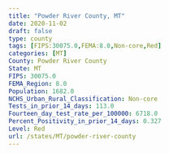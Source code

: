 ```yaml
---
title: "Powder River County, MT"
date: 2020-11-02
draft: false
type: county
tags: [FIPS:30075.0,FEMA:8.0,Non-core,Red]
categories: [MT]
County: Powder River County
State: MT
FIPS: 30075.0
FEMA_Region: 8.0
Population: 1682.0
NCHS_Urban_Rural_Classification: Non-core
Tests_in_prior_14_days: 113.0
Fourteen_day_test_rate_per_100000: 6718.0
Percent_Positivity_in_prior_14_days: 0.327
Level: Red
url: /states/MT/powder-river-county
---
```



